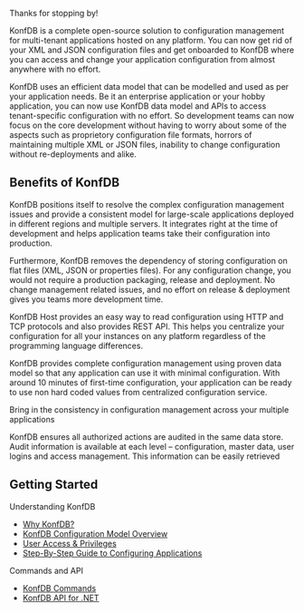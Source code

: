 Thanks for stopping by!

KonfDB is a complete open-source solution to configuration management for multi-tenant applications hosted on any platform.  You can now get rid of your XML and JSON configuration files and get onboarded to KonfDB where you can access and change your application configuration from almost anywhere with no effort.

KonfDB uses an efficient data model that can be modelled and used as per your application needs.  Be it an enterprise application or your hobby application, you can now use KonfDB data model and APIs to access tenant-specific configuration with no effort.  So development teams can now focus on the core development without having to worry about some of the aspects such as proprietory configuration file formats, horrors of maintaining multiple XML or JSON files, inability to change configuration without re-deployments and alike.

## Benefits of KonfDB

KonfDB positions itself to resolve the complex configuration management issues and provide a consistent model for large-scale applications deployed in different regions and multiple servers.  It integrates right at the time of development and helps application teams take their configuration into production.

Furthermore, KonfDB removes the dependency of storing configuration on flat files (XML, JSON or properties files).  For any configuration change, you would not require a production packaging, release and deployment.  No change management related issues, and no effort on release & deployment gives you teams more development time.

KonfDB Host provides an easy way to read configuration using HTTP and TCP protocols and also provides REST API.  This helps you centralize your configuration for all your instances on any platform regardless of the programming language differences.

KonfDB provides complete configuration management using proven data model so that any application can use it with minimal configuration.  With around 10 minutes of first-time configuration, your application can be ready to use non hard coded values from centralized configuration service.

Bring in the consistency in configuration management across your multiple applications

KonfDB ensures all authorized actions are audited in the same data store.  Audit information is available at each level – configuration, master data, user logins and access management.  This information can be easily retrieved

## Getting Started

Understanding KonfDB
* [Why KonfDB?](http://www.konfdb.com/documentation/why-konfdb/)
* [KonfDB Configuration Model Overview](http://www.konfdb.com/documentation/konfdb-configuration-model-overview/)
* [User Access & Privileges](http://www.konfdb.com/documentation/konfdb-user-access-and-privileges/)
* [Step-By-Step Guide to Configuring Applications](http://www.konfdb.com/documentation/step-by-step-guide-to-configuring-applications/)

Commands and API
* [KonfDB Commands](http://www.konfdb.com/commands/)
* [KonfDB API for .NET](http://www.konfdb.com/documentation/konfdb-client-framework-net-api/)
